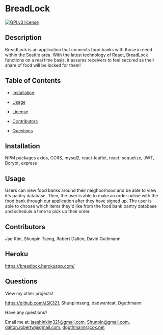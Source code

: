 # BreadLock

[![GPLv3 license](https://img.shields.io/badge/License-MIT-blue.svg)](http://perso.crans.org/besson/LICENSE.html)

## Description
BreadLock is an application that connects food banks with those in need within the Seattle area. With the latest technology of React, BreadLock functions on a real time basis, it assures receivers to feel secured as their share of food will be locked for them!
        
## Table of Contents
- [Installation](#installation)

- [Usage](#usage)

- [License](#license)

- [Contributors](#contributors)

- [Questions](#questions)

    
## Installation
NPM packages axios, CORS, mysql2, react-leaflet, react, sequelize, JWT, Bcrypt, express

## Usage
Users can view food banks around their neighborhood and be able to view it's pantry database. Then, the user is able to make an order online with the food bank through our application after they have signed up. The user is able to choose which items they'd like from the food bank pantry database and schedule a time to pick up their order. 
        
## Contributors
Jae Kim, Shunpin Tseng, Robert Dalton, David Guthmann

## Heroku 
https://breadlock.herokuapp.com/

## Questions
View my other projects!

https://github.com/JSK321, Shunpintseng, dadwanteat, Dguthmann

Have any questions?

Email me at: jaeshinkim321@gmail.com, Shunpin@gmail.com, dalton.robertw@gmail.com, dguthmann@cox.net